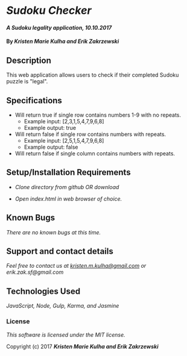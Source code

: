 # _Sudoku Checker_

#### _A Sudoku legality application, 10.10.2017_

#### By _**Kristen Marie Kulha and Erik Zakrzewski**_

## Description

This web application allows users to check if their completed Sudoku puzzle is "legal".

## Specifications
* Will return true if single row contains numbers 1-9 with no repeats.
  * Example input: [2,3,1,5,4,7,9,6,8]
  * Example output: true
* Will return false if single row contains numbers with repeats.
  * Example input: [2,5,1,5,4,7,9,6,8]
  * Example output: false
* Will return false if single column contains numbers with repeats.



## Setup/Installation Requirements

* _Clone directory from github OR download_

* _Open index.html in web browser of choice._


## Known Bugs

_There are no known bugs at this time._

## Support and contact details

_Feel free to contact us at kristen.m.kulha@gmail.com or erik.zak.sf@gmail.com_

## Technologies Used

_JavaScript, Node, Gulp, Karma, and Jasmine_

### License

*This software is licensed under the MIT license.*

Copyright (c) 2017 **_Kristen Marie Kulha and Erik Zakrzewski_**
